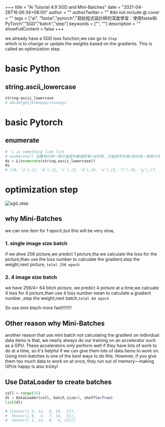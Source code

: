 +++
title = "Ai Tutorial 4.9 SGD and Mini-Batches"
date = "2021-04-28T16:06:34+08:00"
author = ""
authorTwitter = "" #do not include @
cover = ""
tags = ["ai", "fastai","pytorch","寫給程式設計師的深度學習：使用fastai和PyTorch","SGD","batch","step"]
keywords = ["", ""]
description = ""
showFullContent = false
+++

we already have a SGD loss function,we can go to `Step`  
which is to change or update the weights based on the gradients. This is called an optimization step.

# basic Python
## string.ascii_lowercase
```py
string.ascii_lowercase
# abcdefghijklmnopqrstuvwxyz
```
# basic Pytorch
## enumerate
```py
#  L is something liek list
# enumerate() 函數用於將一個可遍歷的數據對象(如列表、元組或字符串)組合為一個索引序列，同時列出數據和數據下標，一般用在for 循環當中。
ds = L(enumerate(string.ascii_lowercase))
ds
# [(0, 'a'),(1, 'b'),(2, 'c'),(3, 'd'),(4, 'e'),(5, 'f'),(6, 'g'),(7, 'h'),(8, 'i'),(9, 'j')...]
```
# optimization step
![sgd_step](/img/ai_t/t1/sgd_step.PNG)
## why Mini-Batches
we can one item for 1 epoch,but this will be very slow,
### 1. single image size batch
if we ahve 256 picture,we predict 1 picture,tha we calculate the loss for the picture,than use the loss number to calculate the gradient,step the weight,next picture, `total 256 epoch`
### 2. 4 image size batch
we have 256/4= 64 bitch picture, we predict 4 picture at a time,we calcuate 4 loss for 4 picture,than use 4 loss number mean to calculate a gradient number ,step the weight,next batch,`total 64 epoch`

So use mini btach more fast!!!!!!!!

## Other reason why Mini-Batches
another reason that use mini batch not calculating the gradient on individual data items is that, we nearly always do our training on an accelerator such as a GPU. These accelerators only perform well if they have lots of work to do at a time, so it's helpful if we can give them lots of data items to work on. Using mini-batches is one of the best ways to do this. However, if you give them too much data to work on at once, they run out of memory—making GPUs happy is also tricky!

## Use DataLoader to create batches
```py
coll = range(15)
dl = DataLoader(coll, batch_size=5, shuffle=True)
list(dl)

# [tensor([ 3, 12,  8, 10,  2]),
#  tensor([ 9,  4,  7, 14,  5]),
#  tensor([ 1, 13,  0,  6, 11])]
```